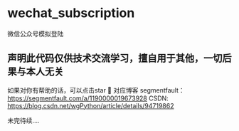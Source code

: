 # wechat_subscription
微信公众号模拟登陆

## 声明此代码仅供技术交流学习，擅自用于其他，一切后果与本人无关

如果对你有帮助的话，可以点击star 🌈
对应博客 
segmentfault： https://segmentfault.com/a/1190000019673928
CSDN: https://blog.csdn.net/wgPython/article/details/94719862

未完待续.... 
